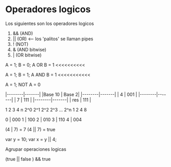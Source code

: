 Operadores logicos
==================

Los siguientes son los operadores logicos

1. && (AND)
2. || (OR) <-- los 'palitos' se llaman pipes
3. ! (NOT)
4. & (AND bitwise)
5. | (OR bitwise)

A = 1;
B = 0;
A OR B = 1
<<<<<<<<<<

A = 1;
B = 1;
A AND B = 1
<<<<<<<<<<<

A = 1;
NOT A = 0

|--------|-------|
|Base 10 | Base 2|
|--------|-------|
|  4     |  001  |
|--------|-------|
|  7     |  111  |
|--------|-------|
| res    |  111  |

 1   2   3   4       n
2^0 2^1 2^2 2^3 ... 2^n
 1   2   4   8
 
0 | 000
1 | 100
2 | 010
3 | 110
4 | 004


(4 | 7) = 7
(4 || 7) = true

var y = 10;
var x = y || 4; 


Agrupar operaciones logicas

(true || false ) && true
